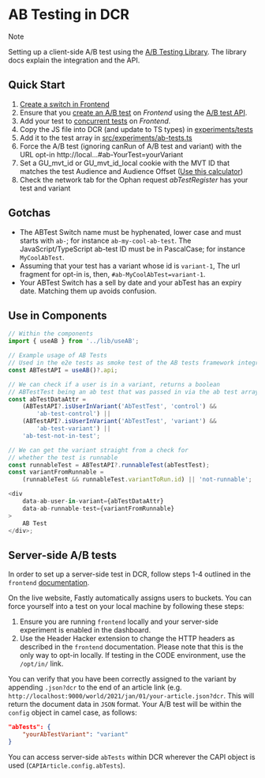 # AB Testing in DCR

> [!NOTE]
> Setting up a client-side A/B test using the [A/B Testing Library](https://github.com/guardian/csnx/tree/main/libs/%40guardian/ab-core). The library docs explain the integration and the API.

## Quick Start

1. [Create a switch in Frontend](https://github.com/guardian/frontend/blob/main/common/app/conf/switches/ABTestSwitches.scala)
1. Ensure that you [create an A/B test](https://github.com/guardian/frontend/tree/main/static/src/javascripts/projects/common/modules/experiments/tests) on _Frontend_ using the [A/B test API](https://github.com/guardian/csnx/tree/main/libs/%40guardian/ab-core#the-api).
1. Add your test to [concurrent tests](https://github.com/guardian/frontend/blob/main/static/src/javascripts/projects/common/modules/experiments/ab-tests.ts) on _Frontend_.
1. Copy the JS file into DCR (and update to TS types) in [experiments/tests](https://github.com/guardian/dotcom-rendering/blob/main/dotcom-rendering/src/experiments/ab-tests.ts)
1. Add it to the test array in [src/experiments/ab-tests.ts](https://github.com/guardian/dotcom-rendering/blob/main/dotcom-rendering/src/experiments/ab-tests.ts)
1. Force the A/B test (ignoring canRun of A/B test and variant) with the URL opt-in http://local...#ab-YourTest=yourVariant
1. Set a GU_mvt_id or GU_mvt_id_local cookie with the MVT ID that matches the test Audience and Audience Offset ([Use this calculator](https://ab-tests.netlify.app/))
1. Check the network tab for the Ophan request _abTestRegister_ has your test and variant

## Gotchas

-   The ABTest Switch name must be hyphenated, lower case and must starts with `ab-`; for instance `ab-my-cool-ab-test`. The JavaScript/TypeScript ab-test ID must be in PascalCase; for instance `MyCoolAbTest`.
-   Assuming that your test has a variant whose id is `variant-1`, The url fragment for opt-in is, then, `#ab-MyCoolAbTest=variant-1`.
-   Your ABTest Switch has a sell by date and your abTest has an expiry date. Matching them up avoids confusion.

## Use in Components

```ts
// Within the components
import { useAB } from '../lib/useAB';

// Example usage of AB Tests
// Used in the e2e tests as smoke test of the AB tests framework integration
const ABTestAPI = useAB()?.api;

// We can check if a user is in a variant, returns a boolean
// ABTestTest being an ab test that was passed in via the ab test array
const abTestDataAttr =
	(ABTestAPI?.isUserInVariant('AbTestTest', 'control') &&
		'ab-test-control') ||
	(ABTestAPI?.isUserInVariant('AbTestTest', 'variant') &&
		'ab-test-variant') ||
	'ab-test-not-in-test';

// We can get the variant straight from a check for
// whether the test is runnable
const runnableTest = ABTestAPI?.runnableTest(abTestTest);
const variantFromRunnable =
	(runnableTest && runnableTest.variantToRun.id) || 'not-runnable';

<div
	data-ab-user-in-variant={abTestDataAttr}
	data-ab-runnable-test={variantFromRunnable}
>
	AB Test
</div>;
```

## Server-side A/B tests

In order to set up a server-side test in DCR, follow steps 1-4 outlined in the `frontend` [documentation](https://github.com/guardian/frontend/blob/main/docs/03-dev-howtos/01-ab-testing.md#write-a-server-side-test).

On the live website, Fastly automatically assigns users to buckets. You can force yourself into a test on your local machine by following these steps:

1. Ensure you are running `frontend` locally and your server-side experiment is enabled in the dashboard.
2. Use the Header Hacker extension to change the HTTP headers as described in the `frontend` documentation. Please note that this is the only way to opt-in locally. If testing in the CODE environment, use the `/opt/in/` link.

You can verify that you have been correctly assigned to the variant by appending `.json?dcr` to the end of an article link (e.g. `http://localhost:9000/world/2021/jan/01/your-article.json?dcr`. This will return the document data in `JSON` format. Your A/B test will be within the `config` object in camel case, as follows:

```json
"abTests": {
	"yourAbTestVariant": "variant"
}
```

You can access server-side `abTests` within DCR wherever the CAPI object is used (`CAPIArticle.config.abTests`).
